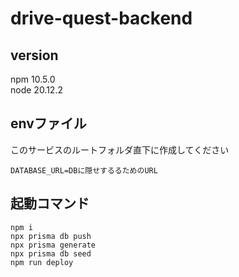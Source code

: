 # drive-quest-backend

## version
npm   10.5.0  
node  20.12.2

## envファイル
このサービスのルートフォルダ直下に作成してください
```
DATABASE_URL=DBに隠せするるためのURL
```

## 起動コマンド
```
npm i
npx prisma db push
npx prisma generate
npx prisma db seed
npm run deploy
```

